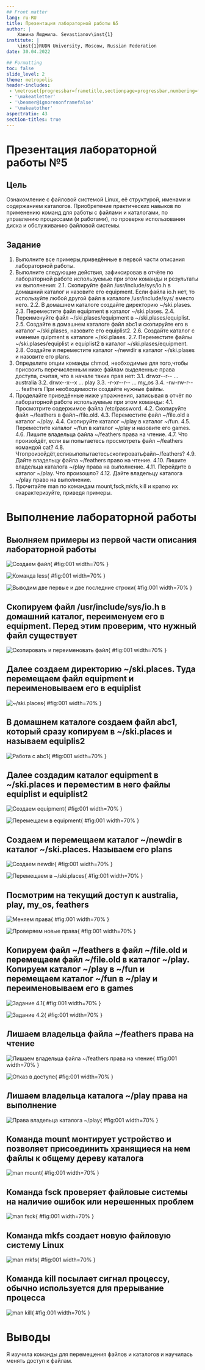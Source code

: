 ```yaml
---
## Front matter
lang: ru-RU
title: Презентация лабораторной работы №5
author: |
	Ханина Людмила. Sevastianov\inst{1}
institute: |
	\inst{1}RUDN University, Moscow, Russian Federation
date: 30.04.2022

## Formatting
toc: false
slide_level: 2
theme: metropolis
header-includes: 
 - \metroset{progressbar=frametitle,sectionpage=progressbar,numbering=fraction}
 - '\makeatletter'
 - '\beamer@ignorenonframefalse'
 - '\makeatother'
aspectratio: 43
section-titles: true
---
```


# Презентация лабораторной работы №5

## Цель

Ознакомление с файловой системой Linux, её структурой, именами и содержанием каталогов. Приобретение практических навыков по применению команд для работы с файлами и каталогами, по управлению процессами (и работами), по проверке использования диска и обслуживанию файловой системы.

## Задание

1. Выполните все примеры,приведённые в первой части описания лабораторной работы.
2. Выполните следующие действия, зафиксировав в отчёте по лабораторной работе используемые при этом команды и результаты их выполнения:
2.1. Скопируйте файл /usr/include/sys/io.h в домашний каталог и назовите его equipment. Если файла io.h нет, то используйте любой другой файл в каталоге
/usr/include/sys/ вместо него.
2.2. В домашнем каталоге создайте директорию ~/ski.plases.
2.3. Переместите файл equipment в каталог ~/ski.plases.
2.4. Переименуйте файл ~/ski.plases/equipment в ~/ski.plases/equiplist.
2.5. Создайте в домашнем каталоге файл abc1 и скопируйте его в каталог ~/ski.plases, назовите его equiplist2.
2.6. Создайте каталог с именемe quipment в каталоге ~/ski.plases.
2.7. Переместите файлы ~/ski.plases/equiplist и equiplist2 в каталог ~/ski.plases/equipment.
2.8. Создайте и переместите каталог ~/newdir в каталог ~/ski.plases и назовите его plans.
3. Определите опции команды chmod, необходимые для того,чтобы присвоить перечисленным ниже файлам выделенные права доступа, считая, что в начале таких прав нет:
3.1. drwxr--r-- ...   australia
3.2. drwx--x--x ...   play
3.3. -r-xr--r-- ...   my_os
3.4. -rw-rw-r-- ...   feathers
При необходимости создайте нужные файлы.
4. Проделайте приведённые ниже упражнения, записывая в отчёт по лабораторной работе используемые при этом команды:
4.1. Просмотрите содержимое файла /etc/password.
4.2. Скопируйте файл ~/feathers в файл~/file.old.
4.3. Переместите файл ~/file.old в каталог ~/play.
4.4. Скопируйте каталог ~/play в каталог ~/fun.
4.5. Переместите каталог ~/fun в каталог ~/play и назовите его games.
4.6. Лишите владельца файла ~/feathers права на чтение.
4.7. Что произойдёт, если вы попытаетесь просмотреть файл ~/feathers командой cat?
4.8. Чтопроизойдёт,есливыпопытаетесьскопироватьфайл~/feathers?
4.9. Дайте владельцу файла ~/feathers право на чтение.
4.10. Лишите владельца каталога ~/play права на выполнение.
4.11. Перейдите в каталог ~/play. Что произошло?
4.12. Дайте владельцу каталога ~/play право на выполнение.
5. Прочитайте man по командам mount,fsck,mkfs,kill и кратко их охарактеризуйте, приведя примеры.

# Выполнение лабораторной работы

## Выолняем примеры из первой части описания лабораторной работы

![Создаем файл](image/1.1.png){ #fig:001 width=70% }

![Команда less](image/1.2.png){ #fig:001 width=70% }

![Выводим две первые и две последние строки](image/1.3.png){ #fig:001 width=70% }

## Скопируем файл /usr/include/sys/io.h в домашний каталог, переименуем его в equipment. Перед этим проверим, что нужный файл существует

![Скопировать и переименовать файл](image/2.1.png){ #fig:001 width=70% }

## Далее создаем директорию ~/ski.places. Туда перемещаем файл equipment и переименовываем его в equiplist

![~/ski.places](image/2.2-2.4.png){ #fig:001 width=70% }

## В домашнем каталоге создаем файл abc1, который сразу копируем в ~/ski.places и называем equiplis2

![Работа с abc1](image/2.5.1.png){ #fig:001 width=70% }

## Далее создадим каталог equipment в ~/ski.places и переместим в него файлы equiplist и equiplist2

![Создаем equipment](image/2.6.png){ #fig:001 width=70% }

![Перемещаем в equipment](image/2.7.png){ #fig:001 width=70% }

## Создаем и перемещаем каталог ~/newdir в каталог ~/ski.places. Называем его plans

![Создаем newdir](image/2.8.1.png){ #fig:001 width=70% }

![Перемещаем в ~/ski.places](image/2.8.2.png){ #fig:001 width=70% }

## Посмотрим на текущий доступ к australia, play, my_os, feathers

![Меняем права](image/3.2.png){ #fig:001 width=70% }

![Проверяем новые права](image/3.3.png){ #fig:001 width=70% }

## Копируем файл ~/feathers в файл ~/file.old и перемещаем файл ~/file.old в каталог ~/play. Копируем каталог ~/play в ~/fun и перемещаем каталог ~/fun в ~/play и переименовываем его в games

![Задание 4.1](image/4.1.png){ #fig:001 width=70% }

![Задание 4.2](image/4.2.png){ #fig:001 width=70% }

##  Лишаем владельца файла ~/feathers права на чтение

![Лишаем владельца файла ~/feathers права на чтение](image/4.3.png){ #fig:001 width=70% }

![Отказ в доступе](image/4.4.png){ #fig:001 width=70% }

## Лишаем владельца каталога ~/play права на выполнение

![Права владельца каталога ~/play](image/4.5.png){ #fig:001 width=70% }

## Команда mount монтирует устройство и позволяет присоединить хранящиеся на нем файлы к общему дереву каталога

![man mount](image/mount.png){ #fig:001 width=70% }

## Команда fsck проверяет файловые системы на наличие ошибок или нерешенных проблем

![man fsck](image/fsck.png){ #fig:001 width=70% }

## Команда mkfs создаeт новую файловую систему Linux

![man mkfs](image/mkfs.png){ #fig:001 width=70% }

## Команда kill посылает сигнал процессу, обычно используется для прерывание процесса

![man kill](image/kill.png){ #fig:001 width=70% }

# Выводы

Я изучила команды для перемещения файлов и каталогов и научилась менять доступ к файлам. 
